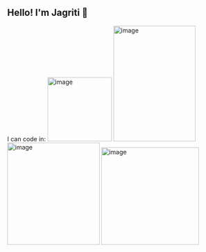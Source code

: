 ##  Hello! I'm Jagriti 👋
 I can code in:
<img width="148" height="148" alt="image" src="https://github.com/user-attachments/assets/39877917-8a53-44ee-9807-ee2e2e794dc1" />
<img width="189" height="267" alt="image" src="https://github.com/user-attachments/assets/5ca7154a-eb13-4c2d-a1c8-c520a18792c9" />
<img width="213" height="236" alt="image" src="https://github.com/user-attachments/assets/c685bfe1-d78e-4001-a1d0-c19ba6e9da21" />
<img width="225" height="225" alt="image" src="https://github.com/user-attachments/assets/9c8dde7c-3c13-4f23-9966-a565baa1d65a" />


<!--
**jagriti-joshi/jagriti-joshi** is a ✨ _special_ ✨ repository because its `README.md` (this file) appears on your GitHub profile.

Here are some ideas to get you started:

- 🔭 I’m currently working on ...
- 🌱
...
- 👯 I’m looking to collaborate on ...
- 🤔 I’m looking for help with ...
- 💬 Ask me about ...
- 📫 How to reach me: ...
- 😄 Pronouns: ...
- ⚡ Fun fact: ...
-->
